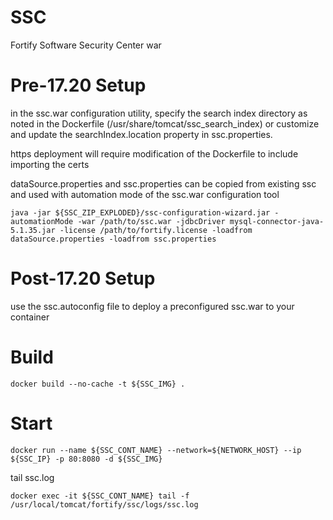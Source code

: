 # SSC
Fortify Software Security Center war

# Pre-17.20 Setup
in the ssc.war configuration utility, specify the search index directory as noted in the Dockerfile (/usr/share/tomcat/ssc_search_index) or customize and update the searchIndex.location property in ssc.properties.

https deployment will require modification of the Dockerfile to include importing the certs

dataSource.properties and ssc.properties can be copied from existing ssc and used with automation mode of the ssc.war configuration tool

```java -jar ${SSC_ZIP_EXPLODED}/ssc-configuration-wizard.jar -automationMode -war /path/to/ssc.war -jdbcDriver mysql-connector-java-5.1.35.jar -license /path/to/fortify.license -loadfrom dataSource.properties -loadfrom ssc.properties```

# Post-17.20 Setup
use the ssc.autoconfig file to deploy a preconfigured ssc.war to your container

# Build
```
docker build --no-cache -t ${SSC_IMG} .
```

# Start
```
docker run --name ${SSC_CONT_NAME} --network=${NETWORK_HOST} --ip ${SSC_IP} -p 80:8080 -d ${SSC_IMG}
```
tail ssc.log
```
docker exec -it ${SSC_CONT_NAME} tail -f /usr/local/tomcat/fortify/ssc/logs/ssc.log
```
